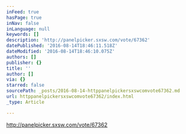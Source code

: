 ```yaml
---
inFeed: true
hasPage: true
inNav: false
inLanguage: null
keywords: []
description: 'http://panelpicker.sxsw.com/vote/67362'
datePublished: '2016-08-14T18:46:11.518Z'
dateModified: '2016-08-14T18:46:10.075Z'
authors: []
publisher: {}
title: ''
author: []
via: {}
starred: false
sourcePath: _posts/2016-08-14-httppanelpickersxswcomvote67362.md
url: httppanelpickersxswcomvote67362/index.html
_type: Article

---
```

http://panelpicker.sxsw.com/vote/67362